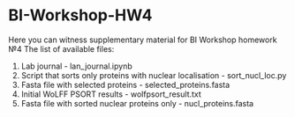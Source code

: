# BI-Workshop-HW4
 
Here you can witness supplementary material for BI Workshop homework №4
The list of available files:
1. Lab journal - lan_journal.ipynb
2. Script that sorts only proteins with nuclear localisation - sort_nucl_loc.py
3. Fasta file with selected proteins - selected_proteins.fasta
4. Initial WoLFF PSORT results - wolfpsort_result.txt
5. Fasta file with sorted nuclear proteins only - nucl_proteins.fasta
